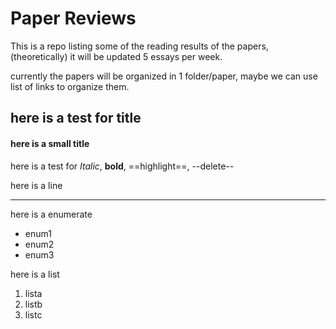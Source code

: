 # Paper Reviews
This is a repo listing some of the reading results of the papers, (theoretically) it will be updated 5 essays per week.

currently the papers will be organized in 1 folder/paper, maybe we can use list of links to organize them.

## here is a test for title
#### here is a small title

here is a test for *Italic*, **bold**, ==highlight==, --delete--

here is a line

---
here is a enumerate
- enum1
- enum2
- enum3

here is a list
1. lista
2. listb
3. listc
